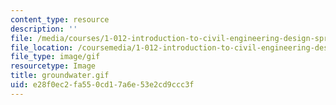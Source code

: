 ```yaml
---
content_type: resource
description: ''
file: /media/courses/1-012-introduction-to-civil-engineering-design-spring-2002/e28f0ec2fa550cd17a6e53e2cd9ccc3f_groundwater.gif
file_location: /coursemedia/1-012-introduction-to-civil-engineering-design-spring-2002/e28f0ec2fa550cd17a6e53e2cd9ccc3f_groundwater.gif
file_type: image/gif
resourcetype: Image
title: groundwater.gif
uid: e28f0ec2-fa55-0cd1-7a6e-53e2cd9ccc3f
---
```

